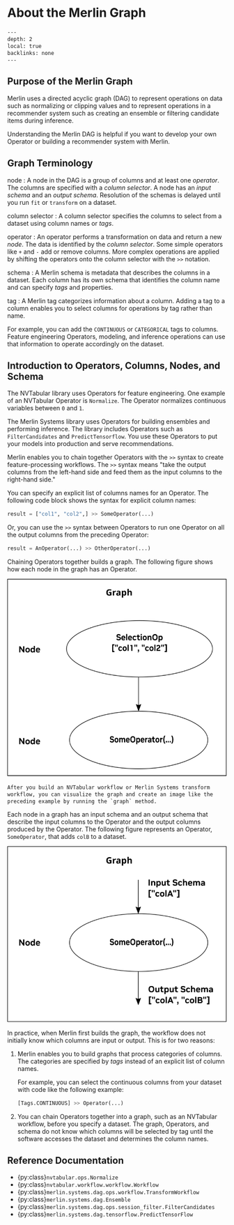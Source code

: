 # About the Merlin Graph

```{contents}
---
depth: 2
local: true
backlinks: none
---
```

## Purpose of the Merlin Graph

Merlin uses a directed acyclic graph (DAG) to represent operations on data such as normalizing or clipping values and to represent operations in a recommender system such as creating an ensemble or filtering candidate items during inference.

Understanding the Merlin DAG is helpful if you want to develop your own Operator or building a recommender system with Merlin.

## Graph Terminology

node
: A node in the DAG is a group of columns and at least one _operator_.
  The columns are specified with a _column selector_.
  A node has an _input schema_ and an _output schema_.
  Resolution of the schemas is delayed until you run `fit` or `transform` on a dataset.

column selector
: A column selector specifies the columns to select from a dataset using column names or _tags_.

operator
: An operator performs a transformation on data and return a new _node_.
  The data is identified by the _column selector_.
  Some simple operators like `+` and `-` add or remove columns.
  More complex operations are applied by shifting the operators onto the column selector with the `>>` notation.

schema
: A Merlin schema is metadata that describes the columns in a dataset.
  Each column has its own schema that identifies the column name and can specify _tags_ and properties.

tag
: A Merlin tag categorizes information about a column.
  Adding a tag to a column enables you to select columns for operations by tag rather than name.

  For example, you can add the `CONTINUOUS` or `CATEGORICAL` tags to columns.
  Feature engineering Operators, modeling, and inference operations can use that information to operate accordingly on the dataset.

## Introduction to Operators, Columns, Nodes, and Schema

The NVTabular library uses Operators for feature engineering.
One example of an NVTabular Operator is `Normalize`.
The Operator normalizes continuous variables between `0` and `1`.

The Merlin Systems library uses Operators for building ensembles and performing inference.
The library includes Operators such as `FilterCandidates` and `PredictTensorflow`.
You use these Operators to put your models into production and serve recommendations.

Merlin enables you to chain together Operators with the `>>` syntax to create feature-processing workflows.
The `>>` syntax means "take the output columns from the left-hand side and feed them as the input columns to the right-hand side."

You can specify an explicit list of columns names for an Operator.
The following code block shows the syntax for explicit column names:

```python
result = ["col1", "col2",] >> SomeOperator(...)
```

Or, you can use the `>>` syntax between Operators to run one Operator on all the output columns from the preceding Operator:

```python
result = AnOperator(...) >> OtherOperator(...)
```

Chaining Operators together builds a graph.
The following figure shows how each node in the graph has an Operator.

![A directed graph with two nodes. The first node is a Selection Operator and selects columns "col1" and "col2." The second node receives the two columns as its input. The second node has a fictional SomeOperator Operator.](../images/graph_simple.svg)

```{tip}
After you build an NVTabular workflow or Merlin Systems transform workflow, you can visualize the graph and create an image like the preceding example by running the `graph` method.
```

Each node in a graph has an input schema and an output schema that describe the input columns to the Operator and the output columns produced by the Operator.
The following figure represents an Operator, `SomeOperator`, that adds `colB` to a dataset.

![Part of a directed graph that shows the input schema to a fictional SomeOperator Operator as "colA". The fictional Operator adds adds "colB" and the result is an output schema with "colA" and "colB."](../images/graph_schema.svg)

In practice, when Merlin first builds the graph, the workflow does not initially know which columns are input or output.
This is for two reasons:

1. Merlin enables you to build graphs that process categories of columns.
   The categories are specified by _tags_ instead of an explicit list of column names.

   For example, you can select the continuous columns from your dataset with code like the following example:

   ```python
   [Tags.CONTINUOUS] >> Operator(...)
   ```

1. You can chain Operators together into a graph, such as an NVTabular workflow, before you specify a dataset.
   The graph, Operators, and schema do not know which columns will be selected by tag until the software accesses the dataset and determines the column names.

## Reference Documentation

- {py:class}`nvtabular.ops.Normalize`
- {py:class}`nvtabular.workflow.workflow.Workflow`
- {py:class}`merlin.systems.dag.ops.workflow.TransformWorkflow`
- {py:class}`merlin.systems.dag.Ensemble`
- {py:class}`merlin.systems.dag.ops.session_filter.FilterCandidates`
- {py:class}`merlin.systems.dag.tensorflow.PredictTensorFlow`